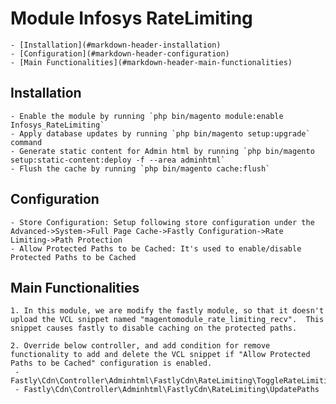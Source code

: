 # Module Infosys RateLimiting

	- [Installation](#markdown-header-installation)
	- [Configuration](#markdown-header-configuration)
	- [Main Functionalities](#markdown-header-main-functionalities)

## Installation

	- Enable the module by running `php bin/magento module:enable Infosys_RateLimiting`
	- Apply database updates by running `php bin/magento setup:upgrade` command
	- Generate static content for Admin html by running `php bin/magento setup:static-content:deploy -f --area adminhtml`
	- Flush the cache by running `php bin/magento cache:flush`

## Configuration

	- Store Configuration: Setup following store configuration under the Advanced->System->Full Page Cache->Fastly Configuration->Rate Limiting->Path Protection
	- Allow Protected Paths to be Cached: It's used to enable/disable Protected Paths to be Cached

## Main Functionalities

	1. In this module, we are modify the fastly module, so that it doesn't upload the VCL snippet named "magentomodule_rate_limiting_recv".  This snippet causes fastly to disable caching on the protected paths.

	2. Override below controller, and add condition for remove functionality to add and delete the VCL snippet if "Allow Protected Paths to be Cached" configuration is enabled.
	 - Fastly\Cdn\Controller\Adminhtml\FastlyCdn\RateLimiting\ToggleRateLimiting
	 - Fastly\Cdn\Controller\Adminhtml\FastlyCdn\RateLimiting\UpdatePaths
